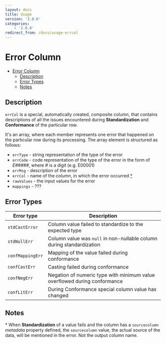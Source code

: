 ```yaml
---
layout: docs
title: Usage
version: '2.0.0'
categories:
    - '2.0.0'
redirect_from: /docs/usage-errcol
---
```


Error Column
============

<!-- toc -->
- [Error Column](#error-column)
  - [Description](#description)
  - [Error Types](#error-types)
  - [Notes](#notes)
<!-- tocstop -->

Description
-----------

`errCol` is a special, automatically created, composite column, that contains descriptions of all the issues encountered
during **Standardization** and **Conformance** of the particular row.

It's an array, where each member represents one error that happened on the particular row during its processing.
The array element is structured as follows:

* `errType` - string representation of the type of the error
* `errCode` - code representation of the type of the error in the form of _E#####_, where # is a digit (e.g. E00001)
* `errMsg` - description of the error
* `errCol` - name of the column, in which the error occurred [\*](#notes-star)
* `rawValues` - the input values for the error
* `mappings` - ???


Error Types
-----------

| Error type      | Description |
|-----------------|-------------|
| `stdCastError`  | Column value failed to standardize to the expected type |
| `stdNullErr`    | Column value was `null` in non-nullable column during standardization |
| `confMappingErr`| Mapping of the value failed during conformance |
| `confCastErr`   | Casting failed during conformance |
| `confNegErr`    | Negation of numeric type with minimum value overflowed during conformance |
| `confLitErr`    | During Conformance special column value has changed |

Notes
-----

<a name="#notes-star" />\* When **Standardization** of a value fails and the column has a `sourcecolumn` *metadata* property defined, the
`sourcecolumn` value, the actual source of the data, will be mentioned in the error. Not the output column name. 
